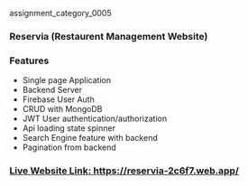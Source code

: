 assignment_category_0005

### Reservia (Restaurent Management Website)

### Features

- Single page Application
- Backend Server
- Firebase User Auth
- CRUD with MongoDB
- JWT User authentication/authorization
- Api loading state spinner
- Search Engine feature with backend
- Pagination from backend

### [Live Website Link: ](https://reservia-2c6f7.web.app/) https://reservia-2c6f7.web.app/

